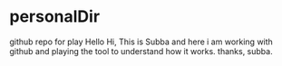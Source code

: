 # personalDir
github repo for play
Hello Hi,
This is Subba and here i am working with github and playing the tool to understand how it works.
thanks,
subba.
